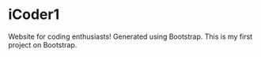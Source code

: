 # iCoder1
Website for coding enthusiasts!
Generated using Bootstrap.
This is my first project on Bootstrap.
